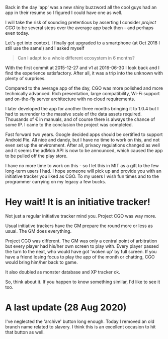 Back in the day 'app' was a new shiny buzzword all the cool guys had an app in their resume so I figured I could have one as well.

I will take the risk of sounding pretentious by asserting I consider *project CGO* to be several steps over the average app back then - and perhaps even today.

Let's get into context. I finally got upgraded to a smartphone (at Oct 2018 I still use the same!) and I asked myself

  > Can I adapt to a whole different ecosystem in 6 months?
  
With the first commit at 2015-12-27 and v1 at 2016-06-30 I look back and I find the experience satisfactory. After all, it was a trip into the unknown with plenty of surprises.

Compared to the average app of the day, CGO was more polished and more technically advanced. Rich presentation, large compatibility, Wi-Fi support and on-the-fly server architecture with no cloud requirements.

I later developed the app for another three months bringing it to 1.0.4 but I had to surrender to the massive scale of the data assets required. Thousands of € in manuals, and of course there is always the chance of some IP. I came to the conclusion the project was completed.

Fast forward two years. Google decided apps should be certified to support Android Pie. All nice and dandy, but I have no time to work on this, and not even set up the environment. After all, privacy regulations changed as well and it seems the adMob API is now to be announced, which caused the app to be pulled off the play store.

I have no more time to work on this - so I let this in MIT as a gift to the few long-term users I had. I hope someone will pick up and provide you with an initiative tracker you liked as CGO. To my users I wish fun times and to the programmer carrying on my legacy a few bucks.

# Hey wait! It is an initiative tracker!

Not just a regular initiative tracker mind you. Project CGO was way more.

Usual initiative trackers have the GM prepare the round more or less as usual. The GM does everything.

Project CGO was different. The GM was only a central point of arbitration but every player had his/her own screen to play with. Every player passed the turn to the next, who would have got 'woken up' by full screen. If you have a friend losing focus to play the app of the month or chatting, CGO would bring him/her back to game.

It also doubled as monster database and XP tracker ok.

So, think about it. If you happen to know something similar, I'd like to see it too.

# A last update (28 Aug 2020)
I've neglected the 'archive' button long enough. Today I removed an old branch name related to slavery. I think this is an excellent occasion to hit that button as well.
